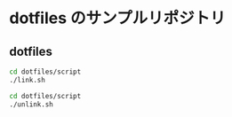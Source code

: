 # dotfiles のサンプルリポジトリ


## dotfiles

```sh
cd dotfiles/script
./link.sh
```

```sh
cd dotfiles/script
./unlink.sh
```

